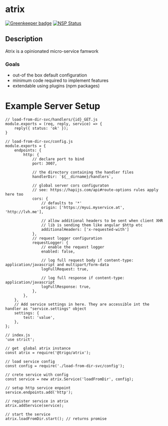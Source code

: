 # atrix

[![Greenkeeper badge](https://badges.greenkeeper.io/trigo-at/atrix.svg?token=8175215e928f96258f2f2cf038f2649e81b29ea182f9babab6f45c7ccdc7d041)](https://greenkeeper.io/)
[![NSP Status](https://nodesecurity.io/orgs/trigo-gmbh/projects/6f4ad9d2-40fc-452b-8ae1-41433733d816/badge)](https://nodesecurity.io/orgs/trigo-gmbh/projects/6f4ad9d2-40fc-452b-8ae1-41433733d816)

## Description

Atrix is a opinionated micro-service famwork

### Goals
* out-of the box default configuration
* minimum code required to implement features
* extendable using plugins (npm packages)

# Example Server Setup

```
// load-from-dir-svc/handlers/{id}_GET.js
module.exports = (req, reply, service) => {
	reply({ status: 'ok' });	
}

// load-from-dir-svc/config.js
module.exports = {
	endpoints: {
		http: {
			// declare port to bind
			port: 3007,
			
			// the directory containing the handler files
			handlerDir: `${__dirname}/handlers`,
			
			// global server cors configuraton 
			// see: https://hapijs.com/api#route-options rules apply here too
			cors: {
				// defaults to '*' 
				origin: ['https://myui.myservice.at', 'http://lvh.me'], 
				
				// allow additional headers to be sent when client XHR
				// lib is sending them like angular $http etc
				additionalHeaders: ['x-requested-with']
			},
			// request logger configuration
			requestLogger: {
				// enable the request logger 
				enabled: false,

				// log full request body if content-type: application/javascript and multipart/form-data
				logFullRequest: true,

				// log full response if content-type: application/javascript
				logFullResponse: true,
			},
		},
	},
	// Add service settings in here. They are accessible int the handler as "service.settings" object
	settings: {
		test: 'value',
	},
};

// index.js
'use strict';

// get  global atrix instance
const atrix = require('@trigo/atrix');

// load service config
const config = require('./load-from-dir-svc/config');

// crete service with config
const service = new atrix.Service('loadFromDir', config);

// setup http service enpoint
service.endpoints.add('http');

// register service in atrix
atrix.addService(service);

// start the service
atrix.loadFromDir.start(); // returns promise

```
